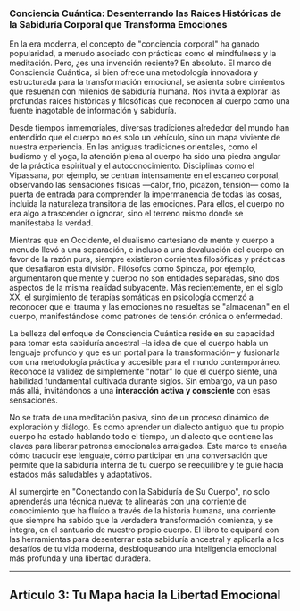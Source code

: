 ### **Conciencia Cuántica: Desenterrando las Raíces Históricas de la Sabiduría Corporal que Transforma Emociones**
En la era moderna, el concepto de "conciencia corporal" ha ganado popularidad, a menudo asociado con prácticas como el mindfulness y la meditación. Pero, ¿es una invención reciente? En absoluto. El marco de Consciencia Cuántica, si bien ofrece una metodología innovadora y estructurada para la transformación emocional, se asienta sobre cimientos que resuenan con milenios de sabiduría humana. Nos invita a explorar las profundas raíces históricas y filosóficas que reconocen al cuerpo como una fuente inagotable de información y sabiduría.

Desde tiempos inmemoriales, diversas tradiciones alrededor del mundo han entendido que el cuerpo no es solo un vehículo, sino un mapa viviente de nuestra experiencia. En las antiguas tradiciones orientales, como el budismo y el yoga, la atención plena al cuerpo ha sido una piedra angular de la práctica espiritual y el autoconocimiento. Disciplinas como el Vipassana, por ejemplo, se centran intensamente en el escaneo corporal, observando las sensaciones físicas —calor, frío, picazón, tensión— como la puerta de entrada para comprender la impermanencia de todas las cosas, incluida la naturaleza transitoria de las emociones. Para ellos, el cuerpo no era algo a trascender o ignorar, sino el terreno mismo donde se manifestaba la verdad.

Mientras que en Occidente, el dualismo cartesiano de mente y cuerpo a menudo llevó a una separación, e incluso a una devaluación del cuerpo en favor de la razón pura, siempre existieron corrientes filosóficas y prácticas que desafiaron esta división. Filósofos como Spinoza, por ejemplo, argumentaron que mente y cuerpo no son entidades separadas, sino dos aspectos de la misma realidad subyacente. Más recientemente, en el siglo XX, el surgimiento de terapias somáticas en psicología comenzó a reconocer que el trauma y las emociones no resueltas se "almacenan" en el cuerpo, manifestándose como patrones de tensión crónica o enfermedad.

La belleza del enfoque de Consciencia Cuántica reside en su capacidad para tomar esta sabiduría ancestral –la idea de que el cuerpo habla un lenguaje profundo y que es un portal para la transformación– y fusionarla con una metodología práctica y accesible para el mundo contemporáneo. Reconoce la validez de simplemente "notar" lo que el cuerpo siente, una habilidad fundamental cultivada durante siglos. Sin embargo, va un paso más allá, invitándonos a una **interacción activa y consciente** con esas sensaciones.

No se trata de una meditación pasiva, sino de un proceso dinámico de exploración y diálogo. Es como aprender un dialecto antiguo que tu propio cuerpo ha estado hablando todo el tiempo, un dialecto que contiene las claves para liberar patrones emocionales arraigados. Este marco te enseña cómo traducir ese lenguaje, cómo participar en una conversación que permite que la sabiduría interna de tu cuerpo se reequilibre y te guíe hacia estados más saludables y adaptativos.

Al sumergirte en "Conectando con la Sabiduría de Su Cuerpo", no solo aprenderás una técnica nueva; te alinearás con una corriente de conocimiento que ha fluído a través de la historia humana, una corriente que siempre ha sabido que la verdadera transformación comienza, y se integra, en el santuario de nuestro propio cuerpo. El libro te equipará con las herramientas para desenterrar esta sabiduría ancestral y aplicarla a los desafíos de tu vida moderna, desbloqueando una inteligencia emocional más profunda y una libertad duradera.

---

## **Artículo 3: Tu Mapa hacia la Libertad Emocional**